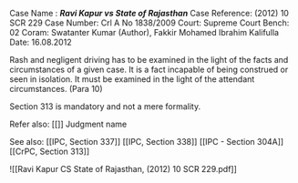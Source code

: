 Case Name : ***Ravi Kapur vs State of Rajasthan***
Case Reference: (2012) 10 SCR 229
Case Number: Crl A No 1838/2009
Court: Supreme Court
Bench: 02
Coram: Swatanter Kumar (Author), Fakkir Mohamed Ibrahim Kalifulla
Date: 16.08.2012

Rash and negligent driving has to be examined in the light of the facts and circumstances of a given case. It is a fact incapable of being construed or seen in isolation. It must be examined in the light of the attendant circumstances. (Para 10)

Section 313 is mandatory and not a mere formality.

Refer also:
[[]]
Judgment name

See also:
[[IPC, Section 337]]
[[IPC, Section 338]]
[[IPC - Section 304A]]
[[CrPC, Section 313]]

![[Ravi Kapur CS State of Rajasthan, (2012) 10 SCR 229.pdf]]